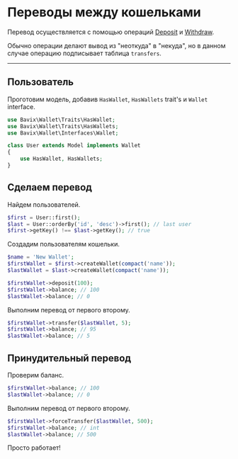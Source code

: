 # Переводы между кошельками

Перевод осуществляется с помощью операций 
[Deposit](deposit) и 
[Withdraw](withdraw).

Обычно операции делают вывод из "неоткуда" в "некуда",
но в данном случае операцию подписывает таблица `transfers`.

---

## Пользователь

Проготовим модель, добавив `HasWallet`, `HasWallets` trait's и `Wallet` interface.

```php
use Bavix\Wallet\Traits\HasWallet;
use Bavix\Wallet\Traits\HasWallets;
use Bavix\Wallet\Interfaces\Wallet;

class User extends Model implements Wallet
{
    use HasWallet, HasWallets;
}
```

## Сделаем перевод

Найдем пользователей.

```php
$first = User::first(); 
$last = User::orderBy('id', 'desc')->first(); // last user
$first->getKey() !== $last->getKey(); // true
```

Создадим пользователям кошельки.
```php
$name = 'New Wallet';
$firstWallet = $first->createWallet(compact('name'));
$lastWallet = $last->createWallet(compact('name'));

$firstWallet->deposit(100);
$firstWallet->balance; // 100
$lastWallet->balance; // 0
```

Выполним перевод от первого второму.

```php
$firstWallet->transfer($lastWallet, 5); 
$firstWallet->balance; // 95
$lastWallet->balance; // 5
```

## Принудительный перевод

Проверим баланс.

```php
$firstWallet->balance; // 100
$lastWallet->balance; // 0
```

Выполним перевод от первого второму.

```php
$firstWallet->forceTransfer($lastWallet, 500); 
$firstWallet->balance; // int
$lastWallet->balance; // 500
```

Просто работает!
